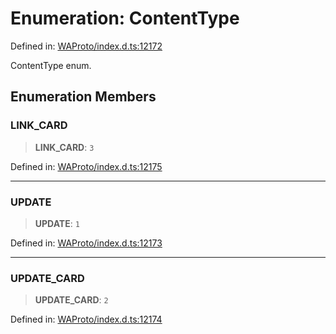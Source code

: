 # Enumeration: ContentType

Defined in: [WAProto/index.d.ts:12172](https://github.com/Fokusdotid/bail/blob/546bbbb35e652e95f45982a71bee62b2c682e4eb/WAProto/index.d.ts#L12172)

ContentType enum.

## Enumeration Members

### LINK\_CARD

> **LINK\_CARD**: `3`

Defined in: [WAProto/index.d.ts:12175](https://github.com/Fokusdotid/bail/blob/546bbbb35e652e95f45982a71bee62b2c682e4eb/WAProto/index.d.ts#L12175)

***

### UPDATE

> **UPDATE**: `1`

Defined in: [WAProto/index.d.ts:12173](https://github.com/Fokusdotid/bail/blob/546bbbb35e652e95f45982a71bee62b2c682e4eb/WAProto/index.d.ts#L12173)

***

### UPDATE\_CARD

> **UPDATE\_CARD**: `2`

Defined in: [WAProto/index.d.ts:12174](https://github.com/Fokusdotid/bail/blob/546bbbb35e652e95f45982a71bee62b2c682e4eb/WAProto/index.d.ts#L12174)
